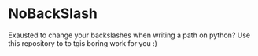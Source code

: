 # NoBackSlash
Exausted to change your backslashes when writing a path on python? Use this repository to to tgis boring work for you :)
